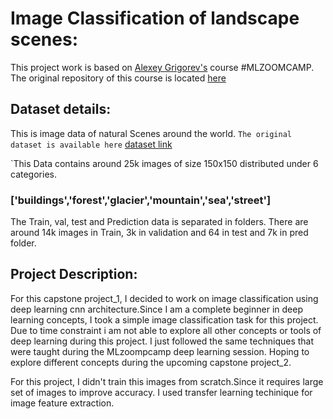 # Image Classification of landscape scenes:

This project work is based on [Alexey Grigorev's](https://github.com/alexeygrigorev) course #MLZOOMCAMP. The original repository of this course is located [here](https://github.com/alexeygrigorev/mlbookcamp-code/tree/master/course-zoomcamp)

## Dataset details:
This is image data of natural Scenes around the world.
`The original dataset is available here` [dataset link](https://www.kaggle.com/datasets/puneet6060/intel-image-classification)

`This Data contains around 25k images of size 150x150 distributed under 6 categories.

### ['buildings','forest','glacier','mountain','sea','street']

The Train, val, test and Prediction data is separated in folders. There are around 14k images in Train, 3k in validation and 64 in test and 7k in pred folder.

## Project Description:

For this capstone project_1, I decided to work on image classification using deep learning cnn architecture.Since I am a complete beginner in deep learning concepts, I took a simple image classification task for this project. Due to time constraint i am not able to explore all other concepts or tools of deep learning during this project. I just followed the same techniques that were taught during the MLzoompcamp deep learning session. Hoping to explore different concepts during the upcoming capstone project_2.

For this project, I didn't train this images from scratch.Since it requires large set of images to improve accuracy. I used transfer learning techinique for image feature extraction.
